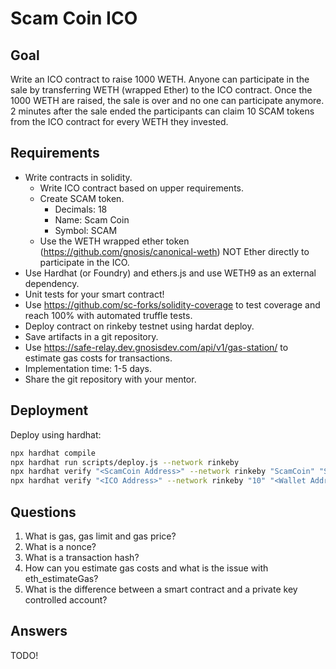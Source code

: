 # Scam Coin ICO

## Goal

Write an ICO contract to raise 1000 WETH. Anyone can participate in the sale by transferring WETH (wrapped Ether) 
to the ICO contract. Once the 1000 WETH are raised, the sale is over and no one can participate anymore. 
2 minutes after the sale ended the participants can claim 10 SCAM tokens from the ICO contract for every WETH they invested.

## Requirements

- Write contracts in solidity.
  - Write ICO contract based on upper requirements.
  - Create SCAM token.
    - Decimals: 18
    - Name: Scam Coin
    - Symbol: SCAM
  - Use the WETH wrapped ether token (https://github.com/gnosis/canonical-weth) NOT Ether directly to participate in the ICO.
- Use Hardhat (or Foundry) and ethers.js and use WETH9 as an external dependency.
- Unit tests for your smart contract!
- Use https://github.com/sc-forks/solidity-coverage to test coverage and reach 100% with automated truffle tests.
- Deploy contract on rinkeby testnet using hardat deploy. 
- Save artifacts in a git repository.
- Use https://safe-relay.dev.gnosisdev.com/api/v1/gas-station/ to estimate gas costs for transactions.
- Implementation time: 1-5 days.
- Share the git repository with your mentor.

## Deployment

Deploy using hardhat:

```bash
npx hardhat compile
npx hardhat run scripts/deploy.js --network rinkeby
npx hardhat verify "<ScamCoin Address>" --network rinkeby "ScamCoin" "SCAM" "18" "2000000000000000000000"
npx hardhat verify "<ICO Address>" --network rinkeby "10" "<Wallet Address>" "<ScamCoin Address>" "10000" "120"
```

## Questions

1. What is gas, gas limit and gas price?
2. What is a nonce?
3. What is a transaction hash?
4. How can you estimate gas costs and what is the issue with eth_estimateGas?
5. What is the difference between a smart contract and a private key controlled account?

## Answers

TODO!

